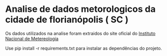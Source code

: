 <h1>Analise de dados metorologicos da cidade de florianópolis ( SC )</h1>

Os dados utilizados na analise foram extraidos do site oficial do <a href="https://portal.inmet.gov.br/dadoshistoricos">Instituto Nacional de Metereologia</a>


<div>Use <span>pip install -r requirements.txt</span> para instalar as dependências do projeto.</div>